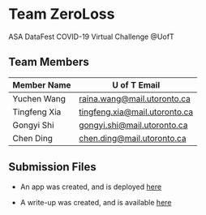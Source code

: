 # Team ZeroLoss 
ASA DataFest COVID-19 Virtual Challenge @UofT

## Team Members
| Member Name  	| U of T Email                  	|
|--------------	|-------------------------------	|
| Yuchen Wang  	| raina.wang@mail.utoronto.ca   	|
| Tingfeng Xia 	| tingfeng.xia@mail.utoronto.ca 	|
| Gongyi Shi   	| gongyi.shi@mail.utoronto.ca   	|
| Chen Ding    	| chen.ding@mail.utoronto.ca    	|

## Submission Files

* An app was created, and is deployed [here](https://tingfengx.com/Team-ZeroLoss)

* A write-up was created, and is available [here](https://tingfengx.github.io/Team-ZeroLoss/writeup/writeup.pdf)